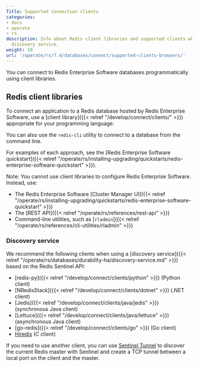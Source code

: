 ```yaml
---
Title: Supported connection clients
categories:
- docs
- operate
- rs
description: Info about Redis client libraries and supported clients when using the
  discovery service.
weight: 10
url: '/operate/rs/7.4/databases/connect/supported-clients-browsers/'
---
```

You can connect to Redis Enterprise Software databases programmatically using client libraries.

## Redis client libraries

To connect an application to a Redis database hosted by Redis Enterprise Software, use a [client library]({{< relref "/develop/connect/clients/" >}}) appropriate for your programming language.

You can also use the `redis-cli` utility to connect to a database from the command line.

For examples of each approach, see the [Redis Enterprise Software quickstart]({{< relref "/operate/rs/installing-upgrading/quickstarts/redis-enterprise-software-quickstart" >}}).

Note: You cannot use client libraries to configure Redis Enterprise Software.  Instead, use:

- The Redis Enterprise Software [Cluster Manager UI]({{< relref "/operate/rs/installing-upgrading/quickstarts/redis-enterprise-software-quickstart" >}})
- The [REST API]({{< relref "/operate/rs/references/rest-api" >}})
- Command-line utilities, such as [`rladmin`]({{< relref "/operate/rs/references/cli-utilities/rladmin" >}})

### Discovery service

We recommend the following clients when using a [discovery service]({{< relref "/operate/rs/databases/durability-ha/discovery-service.md" >}}) based on the Redis Sentinel API:

- [redis-py]({{< relref "/develop/connect/clients/python" >}}) (Python client)
- [NRedisStack]({{< relref "/develop/connect/clients/dotnet" >}}) (.NET client)
- [Jedis]({{< relref "/develop/connect/clients/java/jedis" >}}) (synchronous Java client)
- [Lettuce]({{< relref "/develop/connect/clients/java/lettuce" >}}) (asynchronous Java client)
- [go-redis]({{< relref "/develop/connect/clients/go" >}}) (Go client)
- [Hiredis](https://github.com/redis/hiredis) (C client)

If you need to use another client, you can use [Sentinel Tunnel](https://github.com/RedisLabs/sentinel_tunnel)
to discover the current Redis master with Sentinel and create a TCP tunnel between a local port on the client and the master.

